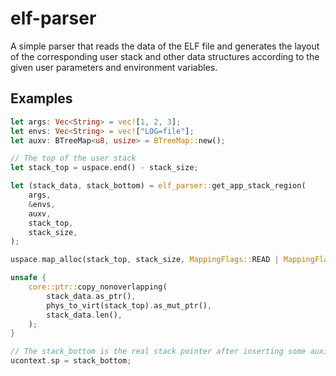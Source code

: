 # elf-parser

A simple parser that reads the data of the ELF file and generates the layout of the corresponding user stack and other data structures according to the given user parameters and environment variables.

## Examples

```rust
let args: Vec<String> = vec![1, 2, 3];
let envs: Vec<String> = vec!["LOG=file"];
let auxv: BTreeMap<u8, usize> = BTreeMap::new();

// The top of the user stack
let stack_top = uspace.end() - stack_size;

let (stack_data, stack_bottom) = elf_parser::get_app_stack_region(
    args,
    &envs,
    auxv,
    stack_top,
    stack_size,
);

uspace.map_alloc(stack_top, stack_size, MappingFlags::READ | MappingFlags::WRITE | MappingFlags::USER)?;

unsafe {
    core::ptr::copy_nonoverlapping(
        stack_data.as_ptr(),
        phys_to_virt(stack_top).as_mut_ptr(),
        stack_data.len(),
    );
}

// The stack_bottom is the real stack pointer after inserting some auxiliary data on the user stack.
ucontext.sp = stack_bottom;

```